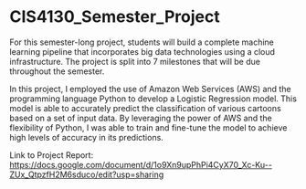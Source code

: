 # CIS4130_Semester_Project
For this semester-long project, students will build a complete machine learning pipeline that incorporates big data technologies using a cloud infrastructure.  The project is split into 7 milestones that will be due throughout the semester.

In this project, I employed the use of Amazon Web Services (AWS) and the programming language Python to develop a Logistic Regression model. This model is able to accurately predict the classification of various cartoons based on a set of input data. By leveraging the power of AWS and the flexibility of Python, I was able to train and fine-tune the model to achieve high levels of accuracy in its predictions.


Link to Project Report: https://docs.google.com/document/d/1o9Xn9upPhPi4CyX70_Xc-Ku--ZUx_QtpzfH2M6sduco/edit?usp=sharing
